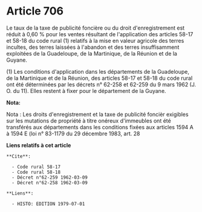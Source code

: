 # Article 706

Le taux de la taxe de publicité foncière ou du droit d'enregistrement est réduit à 0,60 % pour les ventes résultant de
l'application des articles 58-17 et 58-18 du code rural (1) relatifs à la mise en valeur agricole des terres incultes, des
terres laissées à l'abandon et des terres insuffisamment exploitées de la Guadeloupe, de la Martinique, de la Réunion et de
la Guyane.

(1) Les conditions d'application dans les départements de la Guadeloupe, de la Martinique et de la Réunion, des articles
58-17 et 58-18 du code rural ont été déterminées par les décrets n° 62-258 et 62-259 du 9 mars 1962 (J. O. du 11). Elles
restent à fixer pour le département de la Guyane.

**Nota:**

Nota : Les droits d'enregistrement et la taxe de publicité foncièr exigibles sur les mutations de propriété à titre onéreux
d'immeubles ont été transférés aux départements dans les conditions fixées aux articles 1594 A à 1594 E (loi n° 83-1179 du 29
décembre 1983, art. 28

**Liens relatifs à cet article**

	**Cite**:

	  - Code rural 58-17
	  - Code rural 58-18
	  - Décret n°62-259 1962-03-09
	  - Décret n°62-258 1962-03-09

	**Liens**:

	  - HISTO: EDITION 1979-07-01

